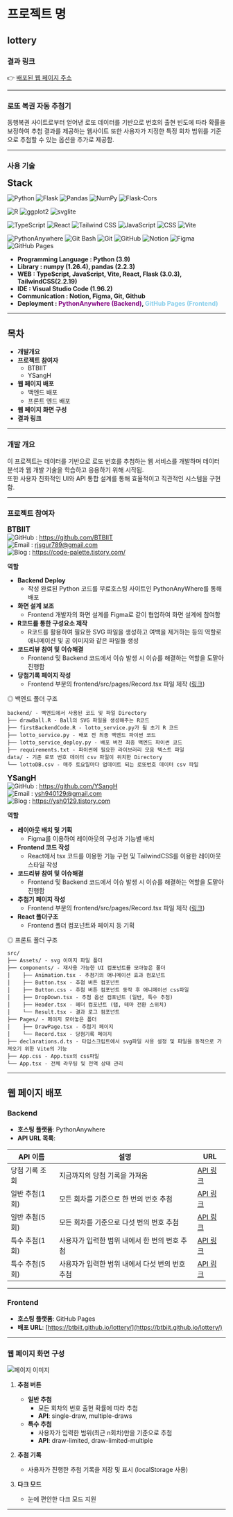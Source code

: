 # 프로젝트 명

## lottery

### 결과 링크

👉 [배포된 웹 페이지 주소](https://btbiit.github.io/lottery/)

<hr>

### 로또 복권 자동 추첨기

동행복권 사이트로부터 얻어낸 로또 데이터를 기반으로 번호의 출현 빈도에 따라 확률을 보정하여 추첨 결과를 제공하는 웹사이트 또한 사용자가 지정한 특정 회차 범위를 기준으로 추첨할 수 있는 옵션을 추가로 제공함.

<hr>

### 사용 기술

<span style="font-size: 1.5em; font-weight: bold;">Stack</span>

![Python](https://img.shields.io/badge/Python-3776AB?style=for-the-badge&logo=python&logoColor=white) ![Flask](https://img.shields.io/badge/Flask-000000?style=for-the-badge&logo=flask&logoColor=white) ![Pandas](https://img.shields.io/badge/Pandas-150458?style=for-the-badge&logo=pandas&logoColor=white) ![NumPy](https://img.shields.io/badge/NumPy-013B3B?style=for-the-badge&logo=numpy&logoColor=white) ![Flask-Cors](https://img.shields.io/badge/Flask_Cors-000000?style=for-the-badge&logo=flask&logoColor=white)

![R](https://img.shields.io/badge/R-276DC3?style=for-the-badge&logo=r&logoColor=white) ![ggplot2](https://img.shields.io/badge/ggplot2-ED6A5C?style=for-the-badge&logo=ggplot2&logoColor=white) ![svglite](https://img.shields.io/badge/svglite-4B93D3?style=for-the-badge&logo=svg&logoColor=white)

![TypeScript](https://img.shields.io/badge/TypeScript-3178C6?style=for-the-badge&logo=typescript&logoColor=white) ![React](https://img.shields.io/badge/React-61DAFB?style=for-the-badge&logo=react&logoColor=black)
![Tailwind CSS](https://img.shields.io/badge/-Tailwind%20CSS-%2338B2AC?style=for-the-badge&logo=tailwind-css&logoColor=white)
![JavaScript](https://img.shields.io/badge/JavaScript-F7DF1E?style=for-the-badge&logo=javascript&logoColor=black)
![CSS](https://img.shields.io/badge/CSS-1572B6?style=for-the-badge&logo=css3&logoColor=white)
![Vite](https://img.shields.io/badge/Vite-646CFF?style=for-the-badge&logo=vite&logoColor=white)

![PythonAnywhere](https://img.shields.io/badge/PythonAnywhere-306998?style=for-the-badge&logo=python&logoColor=white) ![Git Bash](https://img.shields.io/badge/Git_Bash-F8F8F8?style=for-the-badge&logo=gitbash&logoColor=black) ![Git](https://img.shields.io/badge/Git-F05032?style=for-the-badge&logo=git&logoColor=white) ![GitHub](https://img.shields.io/badge/GitHub-181717?style=for-the-badge&logo=github&logoColor=white)
![Notion](https://img.shields.io/badge/Notion-000000?style=for-the-badge&logo=notion&logoColor=white)
![Figma](https://img.shields.io/badge/Figma-F24E1E?style=for-the-badge&logo=figma&logoColor=white)
![GitHub Pages](https://img.shields.io/badge/GitHub_Pages-222222?style=for-the-badge&logo=github&logoColor=white)

- **Programming Language : Python (3.9)**
- **Library : numpy (1.26.4), pandas (2.2.3)**
- **WEB : TypeScript, JavaScript, Vite, React, Flask (3.0.3), TailwindCSS(2.2.19)**
- **IDE : Visual Studio Code (1.96.2)**
- **Communication : Notion, Figma, Git, Github**
- **Deployment : <span style="color: purple;">**PythonAnywhere (Backend)**</span>, <span style="color: skyblue;">**GitHub Pages (Frontend)**</span>**
<hr/>

## 목차

- **개발개요**
- **프로젝트 참여자**
  - BTBIIT
  - YSangH
- **웹 페이지 배포**
  - 백엔드 배포
  - 프론트 엔드 배포
- **웹 페이지 화면 구성**
- **결과 링크**
<hr>

### 개발 개요

이 프로젝트는 데이터를 기반으로 로또 번호를 추첨하는 웹 서비스를 개발하며 데이터 분석과 웹 개발 기술을 학습하고 응용하기 위해 시작됨.  
또한 사용자 친화적인 UI와 API 통합 설계를 통해 효율적이고 직관적인 시스템을 구현함.

<hr>

### 프로젝트 참여자

<span style="font-size: 1.2em; font-weight: bold;">BTBIIT</span><br>
![GitHub](https://img.shields.io/badge/GitHub-181717?style=for-the-badge&logo=github&logoColor=white) : https://github.com/BTBIIT  
![Email](https://img.shields.io/badge/Email-D14836?style=for-the-badge&logo=gmail&logoColor=white) : [rjsgur789@gmail.com](mailto:rjsgur789@gmail.com)  
![Blog](https://img.shields.io/badge/Blog-2B90B9?style=for-the-badge&logo=tistory&logoColor=white) : https://code-palette.tistory.com/

<span style="font-size: 1.0em; font-weight : bold;">역할</span>

- **Backend Deploy**
  - 작성 완료된 Python 코드를 무료호스팅 사이트인 PythonAnyWhere를 통해 배포
- **화면 설계 보조**
  - Frontend 개발자의 화면 설계를 Figma로 같이 협업하여 화면 설계에 참여함
- **R코드를 통한 구성요소 제작**
  - R코드를 활용하여 필요한 SVG 파일을 생성하고 여백을 제거하는 등의 역할로 애니메이션 및 공 이미지와 같은 파일들 생성
- **코드리뷰 참여 및 이슈해결**
  - Frontend 및 Backend 코드에서 이슈 발생 시 이슈를 해결하는 역할을 도맡아 진행함
- **당첨기록 페이지 작성**
  - Frontend 부분의 frontend/src/pages/Record.tsx 파일 제작 ([링크](https://github.com/BTBIIT/lottery/blob/main/frontend/src/pages/Record.tsx))

◎ 백엔드 폴더 구조

```
backend/ - 백엔드에서 사용된 코드 및 파일 Directory
├── drawBall.R - Ball의 SVG 파일을 생성해주는 R코드
├── firstBackendCode.R - lotto_service.py가 될 초기 R 코드
├── lotto_service.py - 배포 전 최종 백엔드 파이썬 코드
├── lotto_service_deploy.py - 배포 버전 최종 백엔드 파이썬 코드
├── requirements.txt - 파이썬에 필요한 라이브러리 모음 텍스트 파일
data/ - 기존 로또 번호 데이터 csv 파일이 위치한 Directory
└── lottoDB.csv - 매주 토요일마다 업데이트 되는 로또번호 데이터 csv 파일
```

<span style="font-size: 1.2em; font-weight: bold;">YSangH</span><br>
![GitHub](https://img.shields.io/badge/GitHub-181717?style=for-the-badge&logo=github&logoColor=white) : https://github.com/YSangH  
![Email](https://img.shields.io/badge/Email-D14836?style=for-the-badge&logo=gmail&logoColor=white) : [ysh940129@gmail.com](mailto:ysh940129@gmail.com)  
![Blog](https://img.shields.io/badge/Blog-2B90B9?style=for-the-badge&logo=tistory&logoColor=white) : https://ysh0129.tistory.com

<span style="font-size: 1.0em; font-weight : bold;">역할</span>

- **레이아웃 배치 및 기획**
  - Figma를 이용하여 레이아웃의 구성과 기능별 배치
- **Frontend 코드 작성**
  - React에서 tsx 코드를 이용한 기능 구현 및 TailwindCSS를 이용한 레이아웃 스타일 작성
- **코드리뷰 참여 및 이슈해결**
  - Frontend 및 Backend 코드에서 이슈 발생 시 이슈를 해결하는 역할을 도맡아 진행함
- **추첨기 페이지 작성**
  - Frontend 부분의 frontend/src/pages/Record.tsx 파일 제작 ([링크](https://github.com/BTBIIT/lottery/blob/main/frontend/src/pages/DrawPage.tsx))
- **React 폴더구조**
  - Frontend 폴더 컴포넌트와 페이지 등 기획

◎ 프론트 폴더 구조

```
src/
├── Assets/ - svg 이미지 파일 폴더
├── components/ - 재사용 가능한 UI 컴포넌트를 모아놓은 폴더
│    ├── Animation.tsx - 추첨기의 애니메이션 효과 컴포넌트
│    ├── Button.tsx - 추첨 버튼 컴포넌트
│    ├── Button.css - 추첨 버튼 컴포넌트 동작 후 애니메이션 css파일
│    ├── DropDown.tsx - 추첨 옵션 컴포넌트 (일반, 특수 추첨)
│    ├── Header.tsx - 헤더 컴포넌트 (탭, 테마 전환 스위치)
│    └── Result.tsx - 결과 로그 컴포넌트
├── Pages/ - 페이지 모아놓은 폴더
│    ├── DrawPage.tsx - 추첨기 페이지
│    └── Record.tsx - 당첨기록 페이지
├── declarations.d.ts - 타입스크립트에서 svg파일 사용 설정 및 파일을 동적으로 가져오기 위한 Vite의 기능
├── App.css - App.tsx의 css파일
└── App.tsx - 전체 라우팅 및 전역 상태 관리
```

<hr>

## 웹 페이지 배포

### Backend

- **호스팅 플랫폼**: PythonAnywhere
- **API URL 목록**:

| API 이름       | 설명                                            | URL                                                                         |
| -------------- | ----------------------------------------------- | --------------------------------------------------------------------------- |
| 당첨 기록 조회 | 지금까지의 당첨 기록을 가져옴                   | [API 링크](https://lottokorea.pythonanywhere.com/api/data)                  |
| 일반 추첨(1회) | 모든 회차를 기준으로 한 번의 번호 추첨          | [API 링크](https://lottokorea.pythonanywhere.com/api/single-draw)           |
| 일반 추첨(5회) | 모든 회차를 기준으로 다섯 번의 번호 추첨        | [API 링크](https://lottokorea.pythonanywhere.com/api/multiple-draws)        |
| 특수 추첨(1회) | 사용자가 입력한 범위 내에서 한 번의 번호 추첨   | [API 링크](https://lottokorea.pythonanywhere.com/api/draw-limited)          |
| 특수 추첨(5회) | 사용자가 입력한 범위 내에서 다섯 번의 번호 추첨 | [API 링크](https://lottokorea.pythonanywhere.com/api/draw-limited-multiple) |

---

### Frontend

- **호스팅 플랫폼**: GitHub Pages
- **배포 URL**: [https://btbiit.github.io/lottery/](https://btbiit.github.io/lottery/)

<hr>

### 웹 페이지 화면 구성

![페이지 이미지](https://github.com/BTBIIT/lottery/blob/main/page.png?raw=true)

1. **추첨 버튼**

   - **일반 추첨**
     - 모든 회차의 번호 출현 확률에 따라 추첨
     - **API**: single-draw, multiple-draws
   - **특수 추첨**
     - 사용자가 입력한 범위(최근 n회차)만을 기준으로 추첨
     - **API**: draw-limited, draw-limited-multiple

2. **추첨 기록**

   - 사용자가 진행한 추첨 기록을 저장 및 표시 (localStorage 사용)

3. **다크 모드**
   - 눈에 편안한 다크 모드 지원

<hr>
